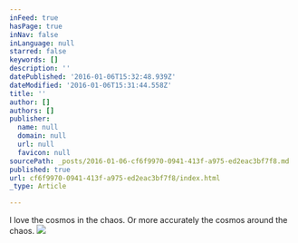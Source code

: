 ```yaml
---
inFeed: true
hasPage: true
inNav: false
inLanguage: null
starred: false
keywords: []
description: ''
datePublished: '2016-01-06T15:32:48.939Z'
dateModified: '2016-01-06T15:31:44.558Z'
title: ''
author: []
authors: []
publisher:
  name: null
  domain: null
  url: null
  favicon: null
sourcePath: _posts/2016-01-06-cf6f9970-0941-413f-a975-ed2eac3bf7f8.md
published: true
url: cf6f9970-0941-413f-a975-ed2eac3bf7f8/index.html
_type: Article

---
```

I love the cosmos in the chaos. Or more accurately the cosmos around the chaos.
![](https://the-grid-user-content.s3-us-west-2.amazonaws.com/2468c549-f50a-4a34-a319-17194412c132.jpg)